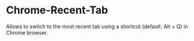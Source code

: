 # Chrome-Recent-Tab
Allows to switch to the most recent tab using a shortcut (default: Alt + Q) in Chrome browser.

